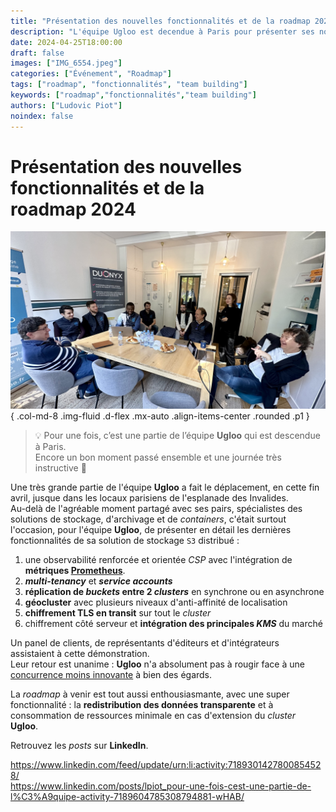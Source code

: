 ```yaml
---
title: "Présentation des nouvelles fonctionnalités et de la roadmap 2024"
description: "L'équipe Ugloo est decendue à Paris pour présenter ses nouvelles fonctionnalités et la roadmap des mois à venir"
date: 2024-04-25T18:00:00
draft: false
images: ["IMG_6554.jpeg"]
categories: ["Événement", "Roadmap"]
tags: ["roadmap", "fonctionnalités", "team building"]
keywords: ["roadmap","fonctionnalités","team building"]
authors: ["Ludovic Piot"]
noindex: false
---
```

# Présentation des nouvelles fonctionnalités et de la roadmap 2024

![L'équipe Ugloo à Paris](IMG_6554.jpeg)
{ .col-md-8 .img-fluid .d-flex .mx-auto .align-items-center .rounded .p1 }

> 💡 Pour une fois, c’est une partie de l’équipe **Ugloo** qui est descendue à Paris.  
> Encore un bon moment passé ensemble et une journée très instructive 🙂

Une très grande partie de l'équipe **Ugloo** a fait le déplacement, en cette fin avril, jusque dans les locaux parisiens de l'esplanade des Invalides.  
Au-delà de l'agréable moment partagé avec ses pairs, spécialistes des solutions de stockage, d'archivage et de _containers_, c'était surtout l'occasion, pour l'équipe **Ugloo**, de présenter en détail les dernières fonctionnalités de sa solution de stockage `S3` distribué :

1. une observabilité renforcée et orientée _CSP_ avec l'intégration de **métriques [Prometheus](https://prometheus.io/)**.
2. **_multi-tenancy_** et **_service accounts_**
3. **réplication de _buckets_ entre 2 _clusters_** en synchrone ou en asynchrone
4. **géocluster** avec plusieurs niveaux d'anti-affinité de localisation
5. **chiffrement TLS en transit** sur tout le _cluster_
6. chiffrement côté serveur et **intégration des principales _KMS_** du marché

Un panel de clients, de représentants d'éditeurs et d'intégrateurs assistaient à cette démonstration.  
Leur retour est unanime : **Ugloo** n'a absolument pas à rougir face à une <u>concurrence moins innovante</u> à bien des égards.  

La _roadmap_ à venir est tout aussi enthousiasmante, avec une super fonctionnalité : la **redistribution des données transparente** et à consommation de ressources minimale en cas d'extension du _cluster_ **Ugloo**.

Retrouvez les _posts_ sur **LinkedIn**.

https://www.linkedin.com/feed/update/urn:li:activity:7189301427800854528/  
https://www.linkedin.com/posts/lpiot_pour-une-fois-cest-une-partie-de-l%C3%A9quipe-activity-7189604785308794881-wHAB/